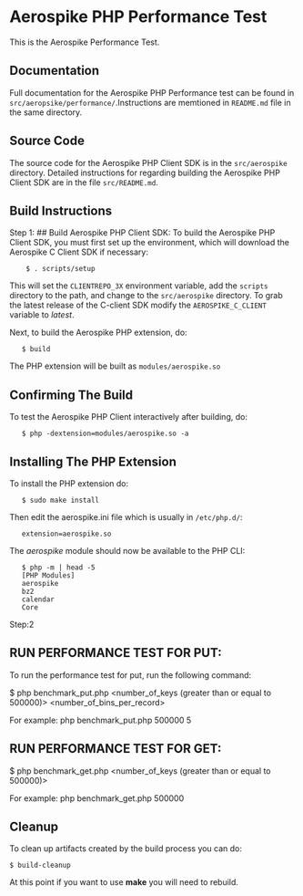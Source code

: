 # Aerospike PHP Performance Test

This is the Aerospike Performance Test.

## Documentation

Full documentation for the Aerospike PHP Performance test can be found in
`src/aeropsike/performance/`.Instructions are memtioned in `README.md` file
in the same directory.

## Source Code

The source code for the Aerospike PHP Client SDK is in the
`src/aerospike` directory.  Detailed instructions for regarding building
the Aerospike PHP Client SDK are in the file `src/README.md`.

## Build Instructions

Step 1:
    ## Build Aerospike PHP Client SDK:
    To build the Aerospike PHP Client SDK, you must first set up the
    environment, which will download the Aerospike C Client SDK if
    necessary:

	    $ . scripts/setup

   This will set the `CLIENTREPO_3X` environment variable, add the `scripts` 
   directory to the path, and change to the `src/aerospike` directory.
   To grab the latest release of the C-client SDK modify the `AEROSPIKE_C_CLIENT`
   variable to *latest*.

   Next, to build the Aerospike PHP extension, do:

       $ build

   The PHP extension will be built as `modules/aerospike.so`

   ## Confirming The Build

   To test the Aerospike PHP Client interactively after building, do:

       $ php -dextension=modules/aerospike.so -a

   ## Installing The PHP Extension

   To install the PHP extension do:

       $ sudo make install

   Then edit the aerospike.ini file which is usually in `/etc/php.d/`:

	   extension=aerospike.so

   The *aerospike* module should now be available to the PHP CLI:

	   $ php -m | head -5
	   [PHP Modules]
	   aerospike
	   bz2
	   calendar
	   Core

Step:2

   ## RUN PERFORMANCE TEST FOR PUT:
   
   To run the performance test for put, run the following command:

   $ php benchmark_put.php <number_of_keys (greater than or equal to 500000)>
                           <number_of_bins_per_record>
                         
   For example:
   php benchmark_put.php 500000 5

   ## RUN PERFORMANCE TEST FOR GET:

   $ php benchmark_get.php <number_of_keys (greater than or equal to 500000)>

   For example:
   php benchmark_get.php 500000

## Cleanup

To clean up artifacts created by the build process you can do:

	$ build-cleanup

At this point if you want to use **make** you will need to rebuild.

